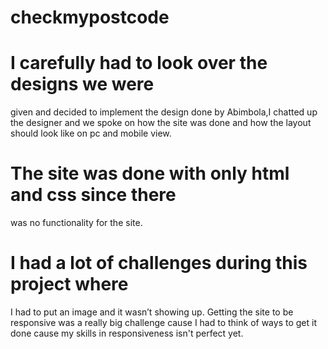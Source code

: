 # checkmypostcode
# I carefully had to look over the designs we were 
given and decided to implement the design done by 
Abimbola,I chatted up the designer and we spoke on 
how the site was done and how the layout should look 
like on pc and mobile view.
# The site was done with only html and css since there
was no functionality for the site.
 # I had a lot of challenges during this project where 
 I had to put an image and it wasn’t showing up. 
 Getting the site to be responsive was a really big 
 challenge cause I had to think of ways to get it 
 done cause my skills in responsiveness isn't perfect yet. 

